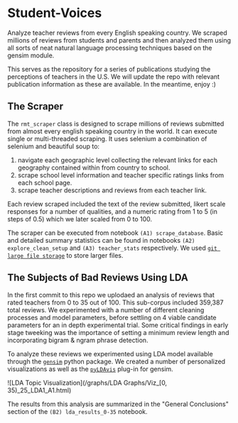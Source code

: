 # Student-Voices
Analyze teacher reviews from every English speaking country. We scraped millions of reviews from students and parents and then analyzed them using all sorts of neat natural language processing techniques based on the gensim module. 

This serves as the repository for a series of publications studying the perceptions of teachers in the U.S. We will update the repo with relevant publication information as these are available. In the meantime, enjoy :) 

## The Scraper 

The `rmt_scraper` class is designed to scrape millions of reviews submitted from almost every english speaking country in the world. It can execute single or multi-threaded scraping. It uses selenium a combination of selenium and beautiful soup to: 

1) navigate each geographic level collecting the relevant links for each geography contained within from country to school. 
2) scrape school level information and teacher specific ratings links from each school page. 
3) scrape teacher descriptions and reviews from each teacher link. 

Each review scraped included the text of the review submitted, likert scale responses for a number of qualities, and a numeric rating from 1 to 5 (in steps of 0.5) which we later scaled from 0 to 100. 

The scraper can be executed from notebook `(A1) scrape_database`. Basic and detailed summary statistics can be found in notebooks `(A2) explore_clean_setup` and `(A3) teacher_stats` respectively. We used [`git large file storage`](https://git-lfs.github.com/) to store larger files. 


## The Subjects of Bad Reviews Using LDA

In the first commit to this repo we uplodaed an analysis of reviews that rated teachers from 0 to 35 out of 100. This sub-corpus included 359,387 total reviews. We experimented with a number of different cleaning processes and model parameters, before settling on 4 viable candidate parameters for an in depth experimental trial. Some critical findings in early stage tweeking was the importance of setting a minimum review length and incorporating bigram & ngram phrase detection.

To analyze these reviews we experimented using LDA model available through the [`gensim`](https://radimrehurek.com/gensim/index.html) python package. We created a number of personalized visualizations as well as the [`pyLDAvis`](https://pypi.org/project/pyLDAvis/) plug-in for gensim. 

![LDA Topic Visualization](/graphs/LDA Graphs/Viz_[0, 35)_25_LDA1_A1.html)

The results from this analysis are summarized in the "General Conclusions" section of the `(B2) lda_results_0-35` notebook. 


